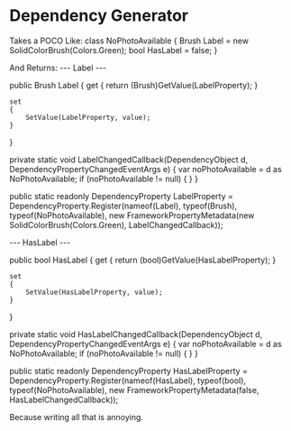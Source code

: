 # Dependency Generator

Takes a POCO Like:
class NoPhotoAvailable
{
    Brush Label = new SolidColorBrush(Colors.Green);
    bool HasLabel = false;
}

And Returns:
--- Label ---

public Brush Label
{
    get
    {
        return (Brush)GetValue(LabelProperty);
    }

    set
    {
        SetValue(LabelProperty, value);
    }
}

private static void LabelChangedCallback(DependencyObject d, DependencyPropertyChangedEventArgs e)
{
    var noPhotoAvailable = d as NoPhotoAvailable;
    if (noPhotoAvailable != null)
    {
    }
}

public static readonly DependencyProperty LabelProperty = DependencyProperty.Register(nameof(Label), typeof(Brush), typeof(NoPhotoAvailable), new FrameworkPropertyMetadata(new SolidColorBrush(Colors.Green), LabelChangedCallback));

--- HasLabel ---

public bool HasLabel
{
    get
    {
        return (bool)GetValue(HasLabelProperty);
    }

    set
    {
        SetValue(HasLabelProperty, value);
    }
}

private static void HasLabelChangedCallback(DependencyObject d, DependencyPropertyChangedEventArgs e)
{
    var noPhotoAvailable = d as NoPhotoAvailable;
    if (noPhotoAvailable != null)
    {
    }
}

public static readonly DependencyProperty HasLabelProperty = DependencyProperty.Register(nameof(HasLabel), typeof(bool), typeof(NoPhotoAvailable), new FrameworkPropertyMetadata(false, HasLabelChangedCallback));

Because writing all that is annoying.
